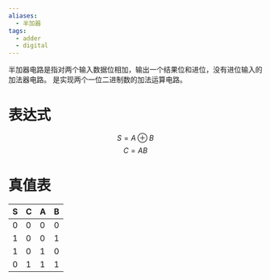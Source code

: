 ```yaml
---
aliases:
  - 半加器
tags:
  - adder
  - digital
---
```

半加器电路是指对两个输入数据位相加，输出一个结果位和进位，没有进位输入的加法器电路。 是实现两个一位二进制数的加法运算电路。

# 表达式
$$S=A\oplus B$$
$$C=AB$$
# 真值表

| S   | C   | A   | B   |
| --- | --- | --- | --- |
| 0   | 0   | 0   | 0   |
| 1   | 0   | 0   | 1   |
| 1   | 0   | 1   | 0   |
| 0   | 1   | 1   | 1   |

